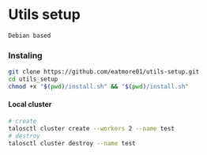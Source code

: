 # Utils setup

`Debian based`

### Instaling

```bash
git clone https://github.com/eatmore01/utils-setup.git
cd utils_setup
chmod +x "$(pwd)/install.sh" && "$(pwd)/install.sh"
```

#### Local cluster

```bash
# create
talosctl cluster create --workers 2 --name test
# destroy
talosctl cluster destroy --name test
```